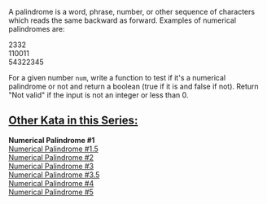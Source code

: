 A palindrome is a word, phrase, number, or other sequence of characters which reads the same backward as forward. Examples of numerical palindromes are: 

<p>2332
<br>110011
<br>54322345


For a given number ```num```, write a function to test if it's a numerical palindrome or not and return a boolean (true if it is and false if not). Return "Not valid" if the input is not an integer or less than 0. 

<h2><u>Other Kata in this Series:</u></h2> 
<b>Numerical Palindrome #1</b>
<br><a href="https://www.codewars.com/kata/numerical-palindrome-number-1-dot-5">Numerical Palindrome #1.5</a>
<br><a href="https://www.codewars.com/kata/58de819eb76cf778fe00005c">Numerical Palindrome #2</a>
<br><a href="https://www.codewars.com/kata/58df62fe95923f7a7f0000cc">Numerical Palindrome #3</a>
<br><a href="https://www.codewars.com/kata/58e2708f9bd67fee17000080">Numerical Palindrome #3.5</a>
<br><a href="https://www.codewars.com/kata/58df8b4d010a9456140000c7">Numerical Palindrome #4</a>
<br><a href="https://www.codewars.com/kata/58e26b5d92d04c7a4f00020a">Numerical Palindrome #5</a>
